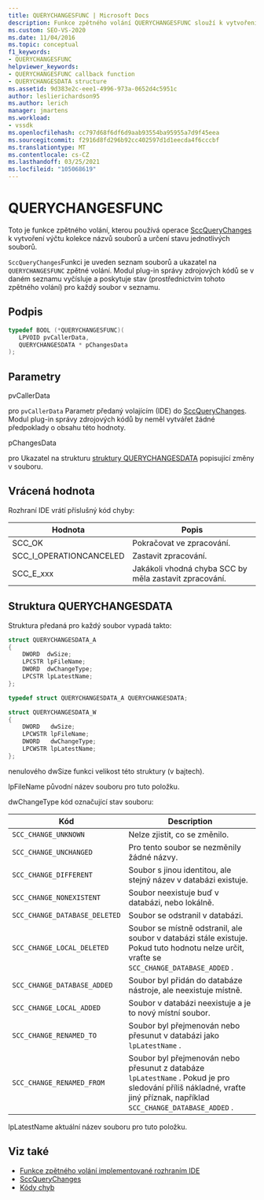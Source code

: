 ```yaml
---
title: QUERYCHANGESFUNC | Microsoft Docs
description: Funkce zpětného volání QUERYCHANGESFUNC slouží k vytvoření výčtu kolekce názvů souborů a určení stavu jednotlivých souborů.
ms.custom: SEO-VS-2020
ms.date: 11/04/2016
ms.topic: conceptual
f1_keywords:
- QUERYCHANGESFUNC
helpviewer_keywords:
- QUERYCHANGESFUNC callback function
- QUERYCHANGESDATA structure
ms.assetid: 9d383e2c-eee1-4996-973a-0652d4c5951c
author: leslierichardson95
ms.author: lerich
manager: jmartens
ms.workload:
- vssdk
ms.openlocfilehash: cc797d68f6df6d9aab93554ba95955a7d9f45eea
ms.sourcegitcommit: f2916d8fd296b92cc402597d1d1eecda4f6cccbf
ms.translationtype: MT
ms.contentlocale: cs-CZ
ms.lasthandoff: 03/25/2021
ms.locfileid: "105068619"
---
```

# <a name="querychangesfunc"></a>QUERYCHANGESFUNC
Toto je funkce zpětného volání, kterou používá operace [SccQueryChanges](../extensibility/sccquerychanges-function.md) k vytvoření výčtu kolekce názvů souborů a určení stavu jednotlivých souborů.

 `SccQueryChanges`Funkci je uveden seznam souborů a ukazatel na `QUERYCHANGESFUNC` zpětné volání. Modul plug-in správy zdrojových kódů se v daném seznamu vyčísluje a poskytuje stav (prostřednictvím tohoto zpětného volání) pro každý soubor v seznamu.

## <a name="signature"></a>Podpis

```cpp
typedef BOOL (*QUERYCHANGESFUNC)(
   LPVOID pvCallerData,
   QUERYCHANGESDATA * pChangesData
);
```

## <a name="parameters"></a>Parametry
 pvCallerData

pro `pvCallerData` Parametr předaný volajícím (IDE) do [SccQueryChanges](../extensibility/sccquerychanges-function.md). Modul plug-in správy zdrojových kódů by neměl vytvářet žádné předpoklady o obsahu této hodnoty.

 pChangesData

pro Ukazatel na strukturu [struktury QUERYCHANGESDATA](#LinkQUERYCHANGESDATA) popisující změny v souboru.

## <a name="return-value"></a>Vrácená hodnota
 Rozhraní IDE vrátí příslušný kód chyby:

|Hodnota|Popis|
|-----------|-----------------|
|SCC_OK|Pokračovat ve zpracování.|
|SCC_I_OPERATIONCANCELED|Zastavit zpracování.|
|SCC_E_xxx|Jakákoli vhodná chyba SCC by měla zastavit zpracování.|

## <a name="querychangesdata-structure"></a><a name="LinkQUERYCHANGESDATA"></a> Struktura QUERYCHANGESDATA
 Struktura předaná pro každý soubor vypadá takto:

```cpp
struct QUERYCHANGESDATA_A
{
    DWORD  dwSize;
    LPCSTR lpFileName;
    DWORD  dwChangeType;
    LPCSTR lpLatestName;
};

typedef struct QUERYCHANGESDATA_A QUERYCHANGESDATA;

struct QUERYCHANGESDATA_W
{
    DWORD   dwSize;
    LPCWSTR lpFileName;
    DWORD   dwChangeType;
    LPCWSTR lpLatestName;
};
```

 nenulového dwSize funkci velikost této struktury (v bajtech).

 lpFileName původní název souboru pro tuto položku.

 dwChangeType kód označující stav souboru:

|Kód|Description|
|----------|-----------------|
|`SCC_CHANGE_UNKNOWN`|Nelze zjistit, co se změnilo.|
|`SCC_CHANGE_UNCHANGED`|Pro tento soubor se nezměnily žádné názvy.|
|`SCC_CHANGE_DIFFERENT`|Soubor s jinou identitou, ale stejný název v databázi existuje.|
|`SCC_CHANGE_NONEXISTENT`|Soubor neexistuje buď v databázi, nebo lokálně.|
|`SCC_CHANGE_DATABASE_DELETED`|Soubor se odstranil v databázi.|
|`SCC_CHANGE_LOCAL_DELETED`|Soubor se místně odstranil, ale soubor v databázi stále existuje. Pokud tuto hodnotu nelze určit, vraťte se `SCC_CHANGE_DATABASE_ADDED` .|
|`SCC_CHANGE_DATABASE_ADDED`|Soubor byl přidán do databáze nástroje, ale neexistuje místně.|
|`SCC_CHANGE_LOCAL_ADDED`|Soubor v databázi neexistuje a je to nový místní soubor.|
|`SCC_CHANGE_RENAMED_TO`|Soubor byl přejmenován nebo přesunut v databázi jako `lpLatestName` .|
|`SCC_CHANGE_RENAMED_FROM`|Soubor byl přejmenován nebo přesunut z databáze `lpLatestName` . Pokud je pro sledování příliš nákladné, vraťte jiný příznak, například `SCC_CHANGE_DATABASE_ADDED` .|

 lpLatestName aktuální název souboru pro tuto položku.

## <a name="see-also"></a>Viz také
- [Funkce zpětného volání implementované rozhraním IDE](../extensibility/callback-functions-implemented-by-the-ide.md)
- [SccQueryChanges](../extensibility/sccquerychanges-function.md)
- [Kódy chyb](../extensibility/error-codes.md)
